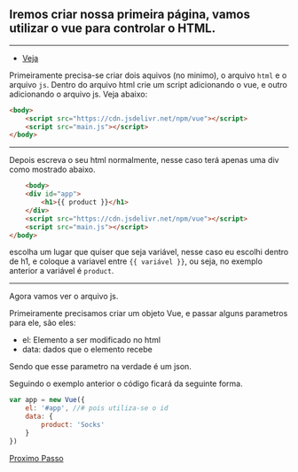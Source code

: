 ## Iremos criar nossa primeira página, vamos utilizar o vue para controlar o HTML.

---

- [Veja](https://www.vuemastery.com/courses/intro-to-vue-js/vue-instance)

Primeiramente precisa-se criar dois aquivos (no minimo), o arquivo `html` e o arquivo `js`. Dentro do arquivo html crie um script adicionando o vue, e outro adicionando o arquivo js. Veja abaixo:

```HTML
<body>
    <script src="https://cdn.jsdelivr.net/npm/vue"></script>
    <script src="main.js"></script>
</body>
```

---

Depois escreva o seu html normalmente, nesse caso terá apenas uma div como mostrado abaixo.

```HTML
    <body>
    <div id="app">
        <h1>{{ product }}</h1>
    </div>
    <script src="https://cdn.jsdelivr.net/npm/vue"></script>
    <script src="main.js"></script>
</body>
```

escolha um lugar que quiser que seja variável, nesse caso eu escolhi dentro de h1, e coloque a variavel entre `{{ variável }}`, ou seja, no exemplo anterior a variável é `product`.

---

Agora vamos ver o arquivo js.

Primeiramente precisamos criar um objeto Vue, e passar alguns parametros para ele, são eles:

- el: Elemento a ser modificado no html
- data: dados que o elemento recebe

Sendo que esse parametro na verdade é um json.

Seguindo o exemplo anterior o código ficará da seguinte forma.

```JavaScript
var app = new Vue({
    el: '#app', //# pois utiliza-se o id
    data: {
        product: 'Socks'
    }
})
```

[Proximo Passo](https://github.com/LucasFDutra/Meu-Material-Basico-De-Web/tree/master/VueJS/002%20-%20v-bind)

